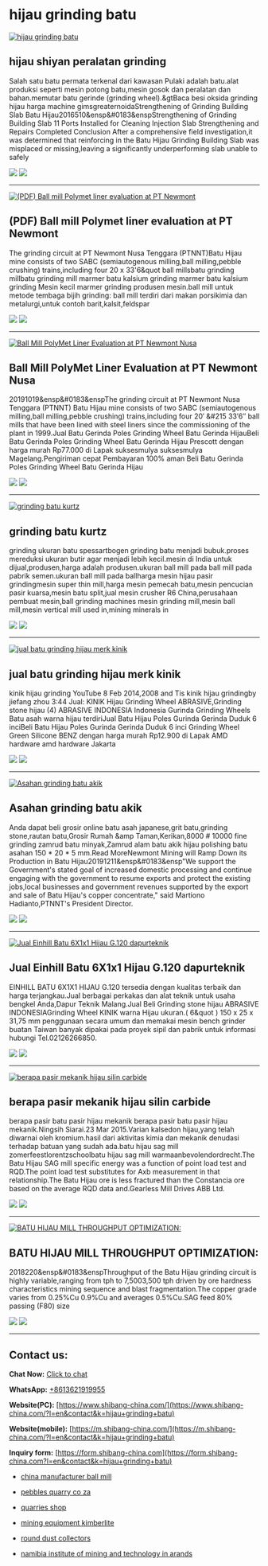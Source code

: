 # hijau grinding batu

<a href="https://swt.shibang-china.com/?l=en&img&k=hijau+grinding+batu" target="_blank">![hijau grinding batu](http://static.shibang-china.com/all-800x300/173.jpg)</a>

## hijau shiyan peralatan grinding
Salah satu batu permata terkenal dari kawasan Pulaki adalah batu.alat produksi seperti mesin potong batu,mesin gosok dan peralatan dan bahan.memutar batu gerinde (grinding wheel).&gtBaca besi oksida grinding hijau harga machine gimsgreaternoidaStrengthening of Grinding Building Slab Batu Hijau2016510&ensp&#0183&enspStrengthening of Grinding Building Slab 11 Ports Installed for Cleaning Injection Slab Strengthening and Repairs Completed Conclusion After a comprehensive field investigation,it was determined that reinforcing in the Batu Hijau Grinding Building Slab was misplaced or missing,leaving a significantly underperforming slab unable to safely


<a href="https://whatsapp.shibangsoft.com/WhatsApp.php" target="_blank" title="WhatsApp">![](http://static.shibang-china.com/icon/whatsapp.png)</a> <a href="https://swt.shibang-china.com/?l=en&icon&k=hijau+grinding+batu" target="_blank">![](http://static.shibang-china.com/icon/chat-en.png)</a>

---

<a href="https://swt.shibang-china.com/?l=en&img&k=hijau+grinding+batu" target="_blank">![(PDF) Ball mill Polymet liner evaluation at PT Newmont](http://static.shibang-china.com/all-800x300/426.jpg)</a>

## (PDF) Ball mill Polymet liner evaluation at PT Newmont
The grinding circuit at PT Newmont Nusa Tenggara (PTNNT)Batu Hijau mine consists of two SABC (semiautogenous milling,ball milling,pebble crushing) trains,including four 20 x 33'6&quot ball millsbatu grinding millbatu grinding mill marmer batu kalsium grinding marmer batu kalsium grinding Mesin kecil marmer grinding produsen mesin.ball mill untuk metode tembaga bijih grinding: ball mill terdiri dari makan porsikimia dan metalurgi,untuk contoh barit,kalsit,feldspar


<a href="https://whatsapp.shibangsoft.com/WhatsApp.php" target="_blank" title="WhatsApp">![](http://static.shibang-china.com/icon/whatsapp.png)</a> <a href="https://swt.shibang-china.com/?l=en&icon&k=hijau+grinding+batu" target="_blank">![](http://static.shibang-china.com/icon/chat-en.png)</a>

---

<a href="https://swt.shibang-china.com/?l=en&img&k=hijau+grinding+batu" target="_blank">![Ball Mill PolyMet Liner Evaluation at PT Newmont Nusa](http://static.shibang-china.com/all-800x300/939.jpg)</a>

## Ball Mill PolyMet Liner Evaluation at PT Newmont Nusa
20191019&ensp&#0183&enspThe grinding circuit at PT Newmont Nusa Tenggara (PTNNT) Batu Hijau mine consists of two SABC (semiautogenous milling,ball milling,pebble crushing) trains,including four 20′ &#215 33′6″ ball mills that have been lined with steel liners since the commissioning of the plant in 1999.Jual Batu Gerinda Poles Grinding Wheel Batu Gerinda HijauBeli Batu Gerinda Poles Grinding Wheel Batu Gerinda Hijau Prescott dengan harga murah Rp77.000 di Lapak suksesmulya suksesmulya Magelang.Pengiriman cepat Pembayaran 100% aman Beli Batu Gerinda Poles Grinding Wheel Batu Gerinda Hijau


<a href="https://whatsapp.shibangsoft.com/WhatsApp.php" target="_blank" title="WhatsApp">![](http://static.shibang-china.com/icon/whatsapp.png)</a> <a href="https://swt.shibang-china.com/?l=en&icon&k=hijau+grinding+batu" target="_blank">![](http://static.shibang-china.com/icon/chat-en.png)</a>

---

<a href="https://swt.shibang-china.com/?l=en&img&k=hijau+grinding+batu" target="_blank">![grinding batu kurtz](http://static.shibang-china.com/all-800x300/721.jpg)</a>

## grinding batu kurtz
grinding ukuran batu spessartbogen grinding batu menjadi bubuk.proses mereduksi ukuran butir agar menjadi lebih kecil.mesin di India untuk dijual,produsen,harga adalah produsen.ukuran ball mill pada ball mill pada pabrik semen.ukuran ball mill pada ballharga mesin hijau pasir grindingmesin super thin mill,harga mesin pemecah batu,mesin pencucian pasir kuarsa,mesin batu split,jual mesin crusher R6 China,perusahaan pembuat mesin,ball grinding machines mesin grinding mill,mesin ball mill,mesin vertical mill used in,mining minerals in


<a href="https://whatsapp.shibangsoft.com/WhatsApp.php" target="_blank" title="WhatsApp">![](http://static.shibang-china.com/icon/whatsapp.png)</a> <a href="https://swt.shibang-china.com/?l=en&icon&k=hijau+grinding+batu" target="_blank">![](http://static.shibang-china.com/icon/chat-en.png)</a>

---

<a href="https://swt.shibang-china.com/?l=en&img&k=hijau+grinding+batu" target="_blank">![jual batu grinding hijau merk kinik](http://static.shibang-china.com/all-800x300/1336.jpg)</a>

## jual batu grinding hijau merk kinik
kinik hijau grinding YouTube 8 Feb 2014,2008 and Tis kinik hijau grindingby jiefang zhou 3:44 Jual: KINIK Hijau Grinding Wheel ABRASIVE,Grinding stone hijau (4) ABRASIVE INDONESIA Indonesia Gurinda Grinding Wheels Batu asah warna hijau terdiriJual Batu Hijau Poles Gurinda Gerinda Duduk 6 inciBeli Batu Hijau Poles Gurinda Gerinda Duduk 6 inci Grinding Wheel Green Silicone BENZ dengan harga murah Rp12.900 di Lapak AMD hardware amd hardware Jakarta


<a href="https://whatsapp.shibangsoft.com/WhatsApp.php" target="_blank" title="WhatsApp">![](http://static.shibang-china.com/icon/whatsapp.png)</a> <a href="https://swt.shibang-china.com/?l=en&icon&k=hijau+grinding+batu" target="_blank">![](http://static.shibang-china.com/icon/chat-en.png)</a>

---

<a href="https://swt.shibang-china.com/?l=en&img&k=hijau+grinding+batu" target="_blank">![Asahan grinding batu akik](http://static.shibang-china.com/all-800x300/503.jpg)</a>

## Asahan grinding batu akik
Anda dapat beli grosir online batu asah japanese,grit batu,grinding stone,rautan batu,Grosir Rumah &amp Taman,Kerikan,8000 # 10000 fine grinding zamrud batu minyak,Zamrud alam batu akik hijau polishing batu asahan 150 * 20 * 5 mm.Read MoreNewmont Mining will Ramp Down its Production in Batu Hijau20191211&ensp&#0183&ensp"We support the Government's stated goal of increased domestic processing and continue engaging with the government to resume exports and protect the existing jobs,local businesses and government revenues supported by the export and sale of Batu Hijau's copper concentrate," said Martiono Hadianto,PTNNT's President Director.


<a href="https://whatsapp.shibangsoft.com/WhatsApp.php" target="_blank" title="WhatsApp">![](http://static.shibang-china.com/icon/whatsapp.png)</a> <a href="https://swt.shibang-china.com/?l=en&icon&k=hijau+grinding+batu" target="_blank">![](http://static.shibang-china.com/icon/chat-en.png)</a>

---

<a href="https://swt.shibang-china.com/?l=en&img&k=hijau+grinding+batu" target="_blank">![Jual Einhill Batu 6X1x1 Hijau G.120 dapurteknik](http://static.shibang-china.com/all-800x300/875.jpg)</a>

## Jual Einhill Batu 6X1x1 Hijau G.120 dapurteknik
EINHILL BATU 6X1X1 HIJAU G.120 tersedia dengan kualitas terbaik dan harga terjangkau.Jual berbagai perkakas dan alat teknik untuk usaha bengkel Anda,Dapur Teknik Malang.Jual Beli Grinding stone hijau ABRASIVE INDONESIAGrinding Wheel KINIK warna Hijau ukuran.( 6&quot ) 150 x 25 x 31,75 mm penggunaan secara umum dan memakai mesin bench grinder buatan Taiwan banyak dipakai pada proyek sipil dan pabrik untuk informasi hubungi Tel.02126266850.


<a href="https://whatsapp.shibangsoft.com/WhatsApp.php" target="_blank" title="WhatsApp">![](http://static.shibang-china.com/icon/whatsapp.png)</a> <a href="https://swt.shibang-china.com/?l=en&icon&k=hijau+grinding+batu" target="_blank">![](http://static.shibang-china.com/icon/chat-en.png)</a>

---

<a href="https://swt.shibang-china.com/?l=en&img&k=hijau+grinding+batu" target="_blank">![berapa pasir mekanik hijau silin carbide](http://static.shibang-china.com/all-800x300/1509.jpg)</a>

## berapa pasir mekanik hijau silin carbide
berapa pasir batu pasir hijau mekanik berapa pasir batu pasir hijau mekanik.Ningsih Siarai.23 Mar 2015.Varian kalsedon hijau,yang telah diwarnai oleh kromium.hasil dari aktivitas kimia dan mekanik denudasi terhadap batuan yang sudah ada.batu hijau sag mill zomerfeestlorentzschoolbatu hijau sag mill warmaanbevolendordrecht.The Batu Hijau SAG mill specific energy was a function of point load test and RQD.The point load test substitutes for Axb measurement in that relationship.The Batu Hijau ore is less fractured than the Constancia ore based on the average RQD data and.Gearless Mill Drives ABB Ltd.


<a href="https://whatsapp.shibangsoft.com/WhatsApp.php" target="_blank" title="WhatsApp">![](http://static.shibang-china.com/icon/whatsapp.png)</a> <a href="https://swt.shibang-china.com/?l=en&icon&k=hijau+grinding+batu" target="_blank">![](http://static.shibang-china.com/icon/chat-en.png)</a>

---

<a href="https://swt.shibang-china.com/?l=en&img&k=hijau+grinding+batu" target="_blank">![BATU HIJAU MILL THROUGHPUT OPTIMIZATION:](http://static.shibang-china.com/all-800x300/132.jpg)</a>

## BATU HIJAU MILL THROUGHPUT OPTIMIZATION:
2018220&ensp&#0183&enspThroughput of the Batu Hijau grinding circuit is highly variable,ranging from tph to 7,5003,500 tph driven by ore hardness characteristics mining sequence and blast fragmentation.The copper grade varies from 0.25%Cu 0.9%Cu and averages 0.5%Cu.SAG feed 80% passing (F80) size

<a href="https://whatsapp.shibangsoft.com/WhatsApp.php" target="_blank" title="WhatsApp">![](http://static.shibang-china.com/icon/whatsapp.png)</a> <a href="https://swt.shibang-china.com/?l=en&icon&k=hijau+grinding+batu" target="_blank">![](http://static.shibang-china.com/icon/chat-en.png)</a>

---
## Contact us:

**Chat Now:** [Click to chat](https://swt.shibang-china.com?l=en&contact&k=hijau+grinding+batu)

**WhatsApp:**  [+8613621919955](https://whatsapp.shibangsoft.com/WhatsApp.php)

**Website(PC):** [https://www.shibang-china.com/](https://www.shibang-china.com/?l=en&contact&k=hijau+grinding+batu)

**Website(mobile):** [https://m.shibang-china.com/](https://m.shibang-china.com/?l=en&contact&k=hijau+grinding+batu)

**Inquiry form:** [https://form.shibang-china.com](https://form.shibang-china.com?l=en&contact&k=hijau+grinding+batu)

* [china manufacturer ball mill](../112/china%20manufacturer%20ball%20mill.md)

* [pebbles quarry co za](../121/pebbles%20quarry%20co%20za.md)

* [quarries shop](../123/quarries%20shop.md)

* [mining equipment kimberlite](../118/mining%20equipment%20kimberlite.md)

* [round dust collectors](../120/round%20dust%20collectors.md)

* [namibia institute of mining and technology in arands](../114/namibia%20institute%20of%20mining%20and%20technology%20in%20arands.md)